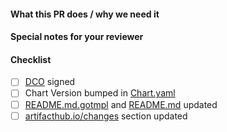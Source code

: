 <!--
Thank you for contributing to rad-security/plugins-helm-chart.
Before you submit this pull request we'd like to make sure you are aware of our technical requirements and best practices:

* https://github.com/rad-security/plugins-helm-chart/blob/main/CONTRIBUTING.md#technical-requirements
* https://helm.sh/docs/chart_best_practices/

-->

<!-- markdownlint-disable-next-line first-line-heading -->
#### What this PR does / why we need it

#### Special notes for your reviewer

#### Checklist

- [ ] [DCO](https://github.com/rad-security/plugins-helm-chart/blob/main/CONTRIBUTING.md#sign-off-your-work) signed
- [ ] Chart Version bumped in [Chart.yaml](./stable/rad-plugins/Chart.yaml)
- [ ] [README.md.gotmpl](./stable/rad-plugins/README.md.gotmpl) and [README.md](./stable/rad-plugins/README.md) updated
- [ ] [artifacthub.io/changes](./stable/rad-plugins/Chart.yaml) section updated
